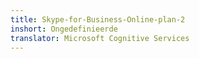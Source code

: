 ```yaml
---
title: Skype-for-Business-Online-plan-2
inshort: Ongedefinieerde
translator: Microsoft Cognitive Services
---
```




